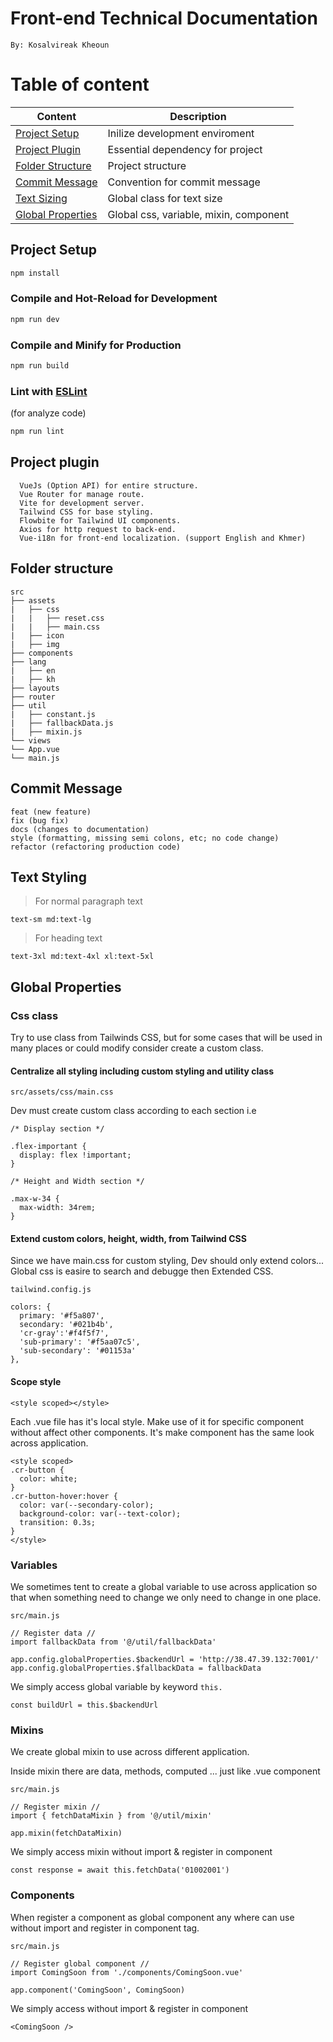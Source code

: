 # Front-end Technical Documentation

`By: Kosalvireak Kheoun`

# Table of content

| Content                                 | Description                            |
| --------------------------------------- | -------------------------------------- |
| [Project Setup](#project-setup)         | Inilize development enviroment         |
| [Project Plugin](#project-plugin)       | Essential dependency for project       |
| [Folder Structure](#folder-structure)   | Project structure                      |
| [Commit Message](#commit-message)       | Convention for commit message          |
| [Text Sizing](#text-styling)            | Global class for text size             |
| [Global Properties](#global-properties) | Global css, variable, mixin, component |

## Project Setup

```sh
npm install
```

### Compile and Hot-Reload for Development

```sh
npm run dev
```

### Compile and Minify for Production

```sh
npm run build
```

### Lint with [ESLint](https://eslint.org/)

(for analyze code)

```sh
npm run lint
```

## Project plugin

```
  VueJs (Option API) for entire structure.
  Vue Router for manage route.
  Vite for development server.
  Tailwind CSS for base styling.
  Flowbite for Tailwind UI components.
  Axios for http request to back-end.
  Vue-i18n for front-end localization. (support English and Khmer)
```

## Folder structure

    src
    ├── assets
    |   ├── css
    |   |   ├── reset.css
    |   |   ├── main.css
    |   ├── icon
    |   ├── img
    ├── components
    ├── lang
    |   ├── en
    |   ├── kh
    ├── layouts
    ├── router
    ├── util
    |   ├── constant.js
    |   ├── fallbackData.js
    |   ├── mixin.js
    └── views
    └── App.vue
    └── main.js

## Commit Message

```
feat (new feature)
fix (bug fix)
docs (changes to documentation)
style (formatting, missing semi colons, etc; no code change)
refactor (refactoring production code)
```

## Text Styling

> For normal paragraph text

```
text-sm md:text-lg
```

> For heading text

```
text-3xl md:text-4xl xl:text-5xl
```

## Global Properties

### Css class

Try to use class from Tailwinds CSS, but for some cases that will be used in many places or could modify consider create a custom class.

#### Centralize all styling including custom styling and utility class

`src/assets/css/main.css`

Dev must create custom class according to each section i.e

```
/* Display section */

.flex-important {
  display: flex !important;
}

/* Height and Width section */

.max-w-34 {
  max-width: 34rem;
}
```

#### Extend custom colors, height, width, from Tailwind CSS

Since we have main.css for custom styling, Dev should only extend colors... Global css is easire to search and debugge then Extended CSS.

`tailwind.config.js`

```
colors: {
  primary: '#f5a807',
  secondary: '#021b4b',
  'cr-gray':'#f4f5f7',
  'sub-primary': '#f5aa07c5',
  'sub-secondary': '#01153a'
},
```

#### Scope style

`<style scoped></style>`

Each .vue file has it's local style. Make use of it for specific component without affect other components. It's make component has the same look across application.

```
<style scoped>
.cr-button {
  color: white;
}
.cr-button-hover:hover {
  color: var(--secondary-color);
  background-color: var(--text-color);
  transition: 0.3s;
}
</style>

```

### Variables

We sometimes tent to create a global variable to use across application so that when something need to change we only need to change in one place.

`src/main.js`

```
// Register data //
import fallbackData from '@/util/fallbackData'

app.config.globalProperties.$backendUrl = 'http://38.47.39.132:7001/'
app.config.globalProperties.$fallbackData = fallbackData
```

We simply access global variable by keyword `this.`

`const buildUrl = this.$backendUrl`

### Mixins

We create global mixin to use across different application.

Inside mixin there are data, methods, computed ... just like .vue component

`src/main.js`

```
// Register mixin //
import { fetchDataMixin } from '@/util/mixin'

app.mixin(fetchDataMixin)
```

We simply access mixin without import & register in component

`const response = await this.fetchData('01002001')`

### Components

When register a component as global component any where can use without import and register in component tag.

`src/main.js`

```
// Register global component //
import ComingSoon from './components/ComingSoon.vue'

app.component('ComingSoon', ComingSoon)
```

We simply access without import & register in component

`<ComingSoon />`
